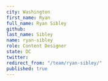 ```yaml
---
city: Washington
first_name: Ryan
full_name: Ryan Sibley
github: 
last_name: Sibley
name: ryan-sibley
role: Content Designer
state: DC
twitter: 
redirect_from: "/team/ryan-sibley/"
published: true
---
```


